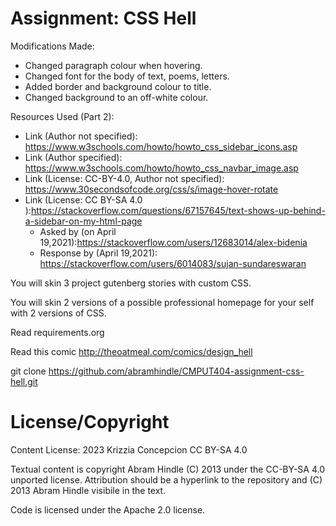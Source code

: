Assignment: CSS Hell
====================
Modifications Made:
- Changed paragraph colour when hovering.
- Changed font for the body of text, poems, letters.
- Added border and background colour to title.
- Changed background to an off-white colour.

Resources Used (Part 2):
- Link (Author not specified): https://www.w3schools.com/howto/howto_css_sidebar_icons.asp
- Link (Author specified): https://www.w3schools.com/howto/howto_css_navbar_image.asp
- Link (License: CC-BY-4.0, Author not specified): https://www.30secondsofcode.org/css/s/image-hover-rotate
- Link (License: CC BY-SA 4.0 ):https://stackoverflow.com/questions/67157645/text-shows-up-behind-a-sidebar-on-my-html-page
    - Asked by (on April 19,2021):https://stackoverflow.com/users/12683014/alex-bidenia
    - Response by (April 19,2021): https://stackoverflow.com/users/6014083/sujan-sundareswaran


You will skin 3 project gutenberg stories with custom CSS.

You will skin 2 versions of a possible professional homepage for your
self with 2 versions of CSS.

Read requirements.org

Read this comic http://theoatmeal.com/comics/design_hell

git clone https://github.com/abramhindle/CMPUT404-assignment-css-hell.git

License/Copyright
=================

Content License: 2023 Krizzia Concepcion CC BY-SA 4.0

Textual content is copyright Abram Hindle (C) 2013 under the CC-BY-SA
4.0 unported license. Attribution should be a hyperlink to the
repository and (C) 2013 Abram Hindle visibile in the text.

Code is licensed under the Apache 2.0 license.


